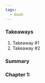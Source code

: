 ```yaml
---
tags:
  - book
---
```

### Takeaways
1. Takeaway #1
2. Takeaway #2

### Summary


### Chapter 1: 


